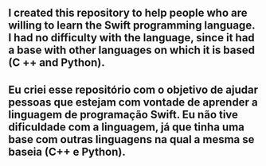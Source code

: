 ## I created this repository to help people who are willing to learn the Swift programming language. I had no difficulty with the language, since it had a base with other languages on which it is based (C ++ and Python).

## Eu criei esse repositório com o objetivo de ajudar pessoas que estejam com vontade de aprender a linguagem de programação Swift. Eu não tive dificuldade com a linguagem, já que tinha uma base com outras linguagens na qual a mesma se baseia (C++ e Python).
